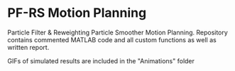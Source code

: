# PF-RS Motion Planning
Particle Filter & Reweighting Particle Smoother Motion Planning. Repository contains commented MATLAB code and all custom functions as well as written report.

GIFs of simulated results are included in the "Animations" folder
